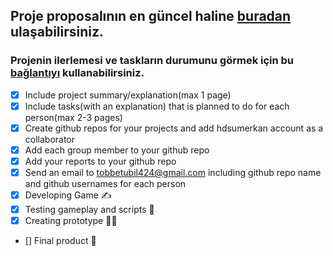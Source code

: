 ## Proje proposalının en güncel haline [buradan](https://docs.google.com/document/d/e/2PACX-1vT2wton8w4S7cuhnKmegWnVeuOjaSbVGUMUY_Mk_EoHK261agfra24-U-fPePRphkkEsbBIqR47s2DQ/pub) ulaşabilirsiniz.

### Projenin ilerlemesi ve taskların durumunu görmek için bu [bağlantıyı](https://trello.com/invite/b/5UQaLkh0/966170734657cb2f97e3121fce0b2eeb/rudlokis-roadmap) kullanabilirsiniz.

- [x] Include project summary/explanation(max 1 page)
- [x] Include tasks(with an explanation) that is planned to do for each person(max 2-3 pages)
- [x] Create github repos for your projects and add hdsumerkan account as a collaborator
- [x] Add each group member to your github repo
- [x] Add your reports to your github repo
- [x] Send an email to tobbetubil424@gmail.com including github repo name and github usernames for each person
- [x] Developing Game ✍️
- [x] Testing gameplay and scripts 🧪
- [x] Creating prototype 👷‍♂️
- [] Final product 🎉
